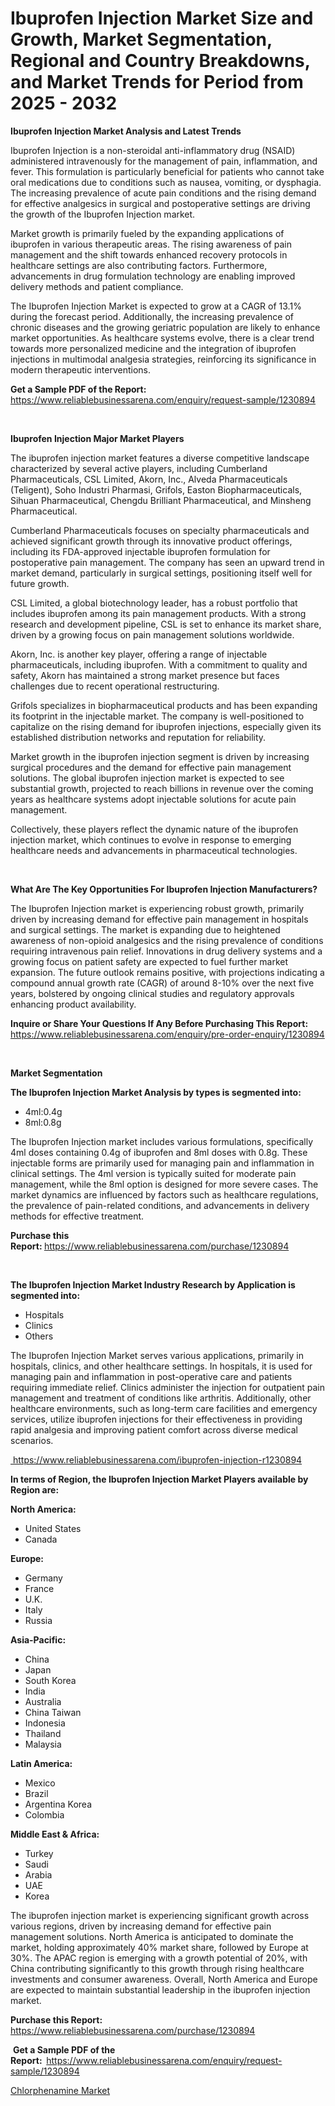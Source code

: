 <p><h1>Ibuprofen Injection Market Size and Growth, Market Segmentation, Regional and Country Breakdowns, and Market Trends for Period from 2025 -  2032</h1></p><p><strong>Ibuprofen Injection Market Analysis and Latest Trends</strong></p>
<p><p>Ibuprofen Injection is a non-steroidal anti-inflammatory drug (NSAID) administered intravenously for the management of pain, inflammation, and fever. This formulation is particularly beneficial for patients who cannot take oral medications due to conditions such as nausea, vomiting, or dysphagia. The increasing prevalence of acute pain conditions and the rising demand for effective analgesics in surgical and postoperative settings are driving the growth of the Ibuprofen Injection market.</p><p>Market growth is primarily fueled by the expanding applications of ibuprofen in various therapeutic areas. The rising awareness of pain management and the shift towards enhanced recovery protocols in healthcare settings are also contributing factors. Furthermore, advancements in drug formulation technology are enabling improved delivery methods and patient compliance.</p><p>The Ibuprofen Injection Market is expected to grow at a CAGR of 13.1% during the forecast period. Additionally, the increasing prevalence of chronic diseases and the growing geriatric population are likely to enhance market opportunities. As healthcare systems evolve, there is a clear trend towards more personalized medicine and the integration of ibuprofen injections in multimodal analgesia strategies, reinforcing its significance in modern therapeutic interventions.</p></p>
<p><strong>Get a Sample PDF of the Report:&nbsp;</strong> <a href="https://www.reliablebusinessarena.com/enquiry/request-sample/1230894?utm_campaign=3121&utm_medium=2&utm_source=Github&utm_content=ia&utm_term=08032025&utm_id=ibuprofen-injection">https://www.reliablebusinessarena.com/enquiry/request-sample/1230894</a></p>
<p>&nbsp;</p>
<p><strong>Ibuprofen Injection Major Market Players</strong></p>
<p><p>The ibuprofen injection market features a diverse competitive landscape characterized by several active players, including Cumberland Pharmaceuticals, CSL Limited, Akorn, Inc., Alveda Pharmaceuticals (Teligent), Soho Industri Pharmasi, Grifols, Easton Biopharmaceuticals, Sihuan Pharmaceutical, Chengdu Brilliant Pharmaceutical, and Minsheng Pharmaceutical. </p><p>Cumberland Pharmaceuticals focuses on specialty pharmaceuticals and achieved significant growth through its innovative product offerings, including its FDA-approved injectable ibuprofen formulation for postoperative pain management. The company has seen an upward trend in market demand, particularly in surgical settings, positioning itself well for future growth.</p><p>CSL Limited, a global biotechnology leader, has a robust portfolio that includes ibuprofen among its pain management products. With a strong research and development pipeline, CSL is set to enhance its market share, driven by a growing focus on pain management solutions worldwide. </p><p>Akorn, Inc. is another key player, offering a range of injectable pharmaceuticals, including ibuprofen. With a commitment to quality and safety, Akorn has maintained a strong market presence but faces challenges due to recent operational restructuring. </p><p>Grifols specializes in biopharmaceutical products and has been expanding its footprint in the injectable market. The company is well-positioned to capitalize on the rising demand for ibuprofen injections, especially given its established distribution networks and reputation for reliability.</p><p>Market growth in the ibuprofen injection segment is driven by increasing surgical procedures and the demand for effective pain management solutions. The global ibuprofen injection market is expected to see substantial growth, projected to reach billions in revenue over the coming years as healthcare systems adopt injectable solutions for acute pain management.</p><p>Collectively, these players reflect the dynamic nature of the ibuprofen injection market, which continues to evolve in response to emerging healthcare needs and advancements in pharmaceutical technologies.</p></p>
<p>&nbsp;</p>
<p><strong>What Are The Key Opportunities For Ibuprofen Injection Manufacturers?</strong></p>
<p><p>The Ibuprofen Injection market is experiencing robust growth, primarily driven by increasing demand for effective pain management in hospitals and surgical settings. The market is expanding due to heightened awareness of non-opioid analgesics and the rising prevalence of conditions requiring intravenous pain relief. Innovations in drug delivery systems and a growing focus on patient safety are expected to fuel further market expansion. The future outlook remains positive, with projections indicating a compound annual growth rate (CAGR) of around 8-10% over the next five years, bolstered by ongoing clinical studies and regulatory approvals enhancing product availability.</p></p>
<p><strong>Inquire or Share Your Questions If Any Before Purchasing This Report:</strong> <a href="https://www.reliablebusinessarena.com/enquiry/pre-order-enquiry/1230894?utm_campaign=3121&utm_medium=2&utm_source=Github&utm_content=ia&utm_term=08032025&utm_id=ibuprofen-injection">https://www.reliablebusinessarena.com/enquiry/pre-order-enquiry/1230894</a></p>
<p>&nbsp;</p>
<p><strong>Market Segmentation</strong></p>
<p><strong>The Ibuprofen Injection Market Analysis by types is segmented into:</strong></p>
<p><ul><li>4ml:0.4g</li><li>8ml:0.8g</li></ul></p>
<p><p>The Ibuprofen Injection market includes various formulations, specifically 4ml doses containing 0.4g of ibuprofen and 8ml doses with 0.8g. These injectable forms are primarily used for managing pain and inflammation in clinical settings. The 4ml version is typically suited for moderate pain management, while the 8ml option is designed for more severe cases. The market dynamics are influenced by factors such as healthcare regulations, the prevalence of pain-related conditions, and advancements in delivery methods for effective treatment.</p></p>
<p><strong>Purchase this Report:&nbsp;</strong><a href="https://www.reliablebusinessarena.com/purchase/1230894?utm_campaign=3121&utm_medium=2&utm_source=Github&utm_content=ia&utm_term=08032025&utm_id=ibuprofen-injection">https://www.reliablebusinessarena.com/purchase/1230894</a></p>
<p>&nbsp;</p>
<p><strong>The Ibuprofen Injection Market Industry Research by Application is segmented into:</strong></p>
<p><ul><li>Hospitals</li><li>Clinics</li><li>Others</li></ul></p>
<p><p>The Ibuprofen Injection Market serves various applications, primarily in hospitals, clinics, and other healthcare settings. In hospitals, it is used for managing pain and inflammation in post-operative care and patients requiring immediate relief. Clinics administer the injection for outpatient pain management and treatment of conditions like arthritis. Additionally, other healthcare environments, such as long-term care facilities and emergency services, utilize ibuprofen injections for their effectiveness in providing rapid analgesia and improving patient comfort across diverse medical scenarios.</p></p>
<p><a href="https://www.reliablebusinessarena.com/ibuprofen-injection-r1230894?utm_campaign=3121&utm_medium=2&utm_source=Github&utm_content=ia&utm_term=08032025&utm_id=ibuprofen-injection">&nbsp;https://www.reliablebusinessarena.com/ibuprofen-injection-r1230894</a></p>
<p><strong>In terms of Region, the Ibuprofen Injection Market Players available by Region are:</strong></p>
<p>
    <p> <strong> North America: </strong>
        <ul>
            <li>United States</li>
            <li>Canada</li>
        </ul>
        </p> 
    <p> <strong> Europe: </strong>
        <ul>
            <li>Germany</li>
            <li>France</li>
            <li>U.K.</li>
            <li>Italy</li>
            <li>Russia</li>
        </ul>
        </p> 
    <p> <strong> Asia-Pacific: </strong>
        <ul>
            <li>China</li>
            <li>Japan</li>
            <li>South Korea</li>
            <li>India</li>
            <li>Australia</li>
            <li>China Taiwan</li>
            <li>Indonesia</li>
            <li>Thailand</li>
            <li>Malaysia</li>
        </ul>
        </p> 
    <p> <strong> Latin America: </strong>
        <ul>
            <li>Mexico</li>
            <li>Brazil</li>
            <li>Argentina Korea</li>
            <li>Colombia</li>
        </ul>
        </p> 
    <p> <strong> Middle East & Africa: </strong>
        <ul>
            <li>Turkey</li>
            <li>Saudi</li>
            <li>Arabia</li>
            <li>UAE</li>
            <li>Korea</li>
        </ul>
    </p>
    </p>
<p><p>The ibuprofen injection market is experiencing significant growth across various regions, driven by increasing demand for effective pain management solutions. North America is anticipated to dominate the market, holding approximately 40% market share, followed by Europe at 30%. The APAC region is emerging with a growth potential of 20%, with China contributing significantly to this growth through rising healthcare investments and consumer awareness. Overall, North America and Europe are expected to maintain substantial leadership in the ibuprofen injection market.</p></p>
<p><strong>Purchase this Report: </strong><a href="https://www.reliablebusinessarena.com/purchase/1230894?utm_campaign=3121&utm_medium=2&utm_source=Github&utm_content=ia&utm_term=08032025&utm_id=ibuprofen-injection">https://www.reliablebusinessarena.com/purchase/1230894</a></p>
<p>&nbsp;<strong>Get a Sample PDF of the Report:&nbsp;&nbsp;</strong><a href="https://www.reliablebusinessarena.com/enquiry/request-sample/1230894?utm_campaign=3121&utm_medium=2&utm_source=Github&utm_content=ia&utm_term=08032025&utm_id=ibuprofen-injection">https://www.reliablebusinessarena.com/enquiry/request-sample/1230894</a></p>
<p><strong></strong></p>
<p><p><a href="https://github.com/krulicfidura/Market-Research-Report-List-1/blob/main/chlorphenamine-market.md?utm_campaign=3121&utm_medium=2&utm_source=Github&utm_content=ia&utm_term=08032025&utm_id=ibuprofen-injection">Chlorphenamine Market</a></p></p>